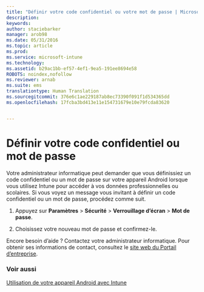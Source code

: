 ```yaml
---
title: "Définir votre code confidentiel ou votre mot de passe | Microsoft Intune"
description: 
keywords: 
author: staciebarker
manager: arob98
ms.date: 05/31/2016
ms.topic: article
ms.prod: 
ms.service: microsoft-intune
ms.technology: 
ms.assetid: b29ac1bb-ef57-4ef1-9ea5-191ee8694e58
ROBOTS: noindex,nofollow
ms.reviewer: arnab
ms.suite: ems
translationtype: Human Translation
ms.sourcegitcommit: 376e6c1ae229187ab8ec73390f091f1d534365dd
ms.openlocfilehash: 17fcba3bd413e11e154731679e10e79fcda83620


---
```



# Définir votre code confidentiel ou mot de passe

Votre administrateur informatique peut demander que vous définissiez un code confidentiel ou un mot de passe sur votre appareil Android lorsque vous utilisez Intune pour accéder à vos données professionnelles ou scolaires. Si vous voyez un message vous invitant à définir un code confidentiel ou un mot de passe, procédez comme suit.

1.  Appuyez sur **Paramètres** &gt; **Sécurité** &gt; **Verrouillage d’écran** &gt; **Mot de passe**.

2.  Choisissez votre nouveau mot de passe et confirmez-le.


Encore besoin d’aide ? Contactez votre administrateur informatique. Pour obtenir ses informations de contact, consultez le [site web du Portail d’entreprise](http://portal.manage.microsoft.com).

### Voir aussi
[Utilisation de votre appareil Android avec Intune](using-your-android-device-with-intune.md)


<!--HONumber=Jul16_HO3-->


